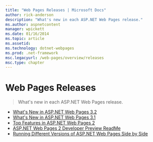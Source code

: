 ```yaml
---
title: "Web Pages Releases | Microsoft Docs"
author: rick-anderson
description: "What's new in each ASP.NET Web Pages release."
ms.author: aspnetcontent
manager: wpickett
ms.date: 01/16/2014
ms.topic: article
ms.assetid: 
ms.technology: dotnet-webpages
ms.prod: .net-framework
msc.legacyurl: /web-pages/overview/releases
msc.type: chapter
---
```

Web Pages Releases
====================
> What's new in each ASP.NET Web Pages release.


- [What's New in ASP.NET Web Pages 3.2](whats-new-in-aspnet-web-pages-32.md)
- [What's New in ASP.NET Web Pages 3.1](whats-new-aspnet-web-pages-31.md)
- [Top Features in ASP.NET Web Pages 2](top-features-in-web-pages-2.md)
- [ASP.NET Web Pages 2 Developer Preview ReadMe](aspnet-web-pages-2-developer-preview-readme.md)
- [Running Different Versions of ASP.NET Web Pages Side by Side](running-v1-and-v2-sites-side-by-side.md)